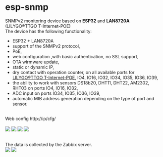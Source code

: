# esp-snmp
SNMPv2 monitoring device based on <b>ESP32</b> and <b>LAN8720A</b> (LILYGO®TTGO T-Internet-POE)
<br>The device has the following functionality:
- ESP32 + LAN8720A
- support of the SNMPv2 protocol,
- PoE,
- web configuration ,with basic authentication, no SSL support,
- OTA wirmware update,
- static or dynamic IP,
- dry contact with operation counter, on all available ports for <a href="https://github.com/Xinyuan-LilyGO/LilyGO-T-ETH-POE">LILYGO®TTGO T-Internet-POE</a>, IO4, IO16, IO32, IO34, IO35, IO36, IO39,
- the ability to work with sensors DS18b20, DHT11, DHT22, AM2302, RHT03 on ports IO4, IO16, IO32,
- ADC input on ports IO34, IO35, IO36, IO39,
- automatic MIB address generation depending on the type of port and sensor.
<br>
Web config http://ip/cfg/<br><br>

<img src="https://github.com/llams/esp-snmp/blob/main/img/MAIN.PNG">
<img src="https://github.com/llams/esp-snmp/blob/main/img/SNMP.PNG">
<img src="https://github.com/llams/esp-snmp/blob/main/img/IO.PNG">
<img src="https://github.com/llams/esp-snmp/blob/main/img/IO-DS.PNG">

<br>The data is collected by the Zabbix server.<br>
<img src="https://github.com/llams/esp-snmp/blob/main/img/zabbix-data.PNG">
<img src="https://github.com/llams/esp-snmp/blob/main/img/zabbix-graph.PNG">
